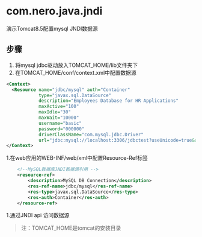 # com.nero.java.jndi
演示Tomcat8.5配置mysql JNDI数据源
## 步骤
1. 将mysql jdbc驱动放入TOMCAT_HOME/lib文件夹下
1. 在TOMCAT_HOME/conf/context.xml中配置数据源
```xml
<Context>
  <Resource name="jdbc/mysql" auth="Container"
            type="javax.sql.DataSource"
			description="Employees Database for HR Applications"
			maxActive="100"
			maxIdle="30"
			maxWait="10000"
			username="basic"
			password="000000"
			driverClassName="com.mysql.jdbc.Driver"
			url="jdbc:mysql://localhost:3306/jdbctest?useUnicode=true&amp;characterEncoding=utf-8"/>
</Context>
```

1.在web应用的WEB-INF/web/xml中配置Resource-Ref标签
```xml
    <!--MySQL数据库JNDI数据源引用 -->
    <resource-ref>
        <description>MySQL DB Connection</description>
        <res-ref-name>jdbc/mysql</res-ref-name>
        <res-type>javax.sql.DataSource</res-type>
        <res-auth>Container</res-auth>
    </resource-ref>
```
1.通过JNDI api 访问数据源


>注：TOMCAT_HOME是tomcat的安装目录